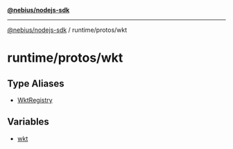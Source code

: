 [**@nebius/nodejs-sdk**](../../../README.md)

---

[@nebius/nodejs-sdk](../../../README.md) / runtime/protos/wkt

# runtime/protos/wkt

## Type Aliases

- [WktRegistry](type-aliases/WktRegistry.md)

## Variables

- [wkt](variables/wkt.md)
